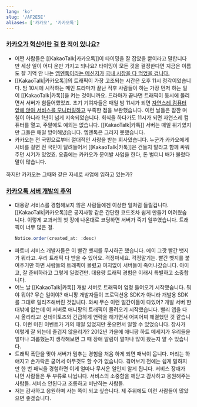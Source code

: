 ```yaml
---
lang: 'ko'
slug: '/AF2E5E'
aliases: ['카카오', '카카오톡']
---
```


### [카카오가 혁신이란 걸 한 적이 있나요?](https://brunch.co.kr/@buildingking/76)

- 어떤 사람들은 [[KakaoTalk|카카오톡]]이 타이밍을 잘 잡았을 뿐이라고 말합니다만 세상 일이 어디 운만 가지고 되나요? 타이밍이 모든 것을 결정한다면 지금은 이름도 잘 기억 안 나는 [엠엔톡이라는 메신저가](https://biz.chosun.com/site/data/html_dir/2020/05/01/2020050100799.html) [국내 시장을 다 먹었을 겁니다.](https://biz.chosun.com/site/data/html_dir/2020/05/01/2020050100799.html)
- [[KakaoTalk|카카오톡]]의 트래픽이 가장 고조되는 시간은 오후 11시 정각이었습니다. 밤 10시에 시작하는 메인 드라마가 끝난 직후 사람들이 하는 가장 먼저 하는 일이 [[KakaoTalk|카톡]]을 켜는 것이니까요. 드라마가 끝나면 트래픽이 동시에 몰리면서 서버가 힘들어했었죠. 초기 기여자들은 매일 밤 11시가 되면 [자연스레 컴퓨터 앞에 앉아 서비스를 모니터링하고](https://brunch.co.kr/@andkakao/165) 부족한 점을 보완했습니다. 이런 날들은 잠깐 며칠이 아니라 1년이 넘게 지속되었습니다. 회식을 하다가도 11시가 되면 자연스레 컴퓨터를 열고, 주말에도 예외는 없습니다. [[KakaoTalk|카톡]] 서버는 매일 위기였지만 그들은 매일 방어해냈습니다. 엠엔톡은 그러지 못했습니다.
- 카카오는 전 국민으로부터 절대적인 사랑을 받는 회사였습니다. 누군가 카카오에게 시비를 걸면 전 국민이 달려들어서 [[KakaoTalk|카톡]]은 건들지 말라고 함께 싸워 주던 시기가 있었죠. 요즘에는 카카오가 문어발 사업을 한다, 돈 벌더니 배가 불렀다 말이 많습니다.

하지만 카카오는 그때와 같은 자세로 사업에 임하고 있는가?

### [카카오톡 서버 개발의 추억](https://jeho.page/essay/2022/10/16/kakaotalk-server-development.html)

- 대용량 서비스를 경험해보지 않은 사람들에겐 이상한 일처럼 들릴겁니다. [[KakaoTalk|카카오톡]]은 공지사항 같은 간단한 코드조차 쉽게 만들기 어려웠습니다. 이렇게 교과서의 첫 장에 나온대로 코딩하면 서버가 죽기 일쑤였습니다. 트래픽이 너무 많은 걸.
  ```java
  Notice.order(created_at: :desc)
  ```
- 파트너 서비스 개발자들은 이 빨간 뱃지를 무시하곤 했습니다. 에이 그깟 빨간 뱃지가 뭐라고. 우리 트래픽 다 받을 수 있어요. 걱정마세요. 걱정말기는. 빨간 뱃지를 붙여주기만 하면 사람들의 트래픽이 몰렸고 여지없이 서버들이 죽어나갔습니다. 아이고, 잘 준비하라고 그렇게 일렀건만. 대용량 트래픽 경험은 이래서 특별하고 소중합니다.
- 어느 날 [[KakaoTalk|카톡]] 개발 서버로 트래픽이 엄청 들어오기 시작했습니다. 뭐야 뭐야? 무슨 일이야? 애니팡 개발자들이 프로덕션용 SDK가 아니라 개발용 SDK를 그대로 릴리즈해버린 것입니다. 와씨 무슨 이런 얼간이들이 다있어? 개발 서버 한 대밖에 없는데 이 서버로 애니팡의 트래픽이 몰려오기 시작했습니다. 빨리 앱을 다시 올리라고! 선데이토즈와 긴급하게 연락을 해가면서 어찌어찌 해결했던 것 같습니다. 이런 미친 이벤트가 거의 매일 있었지만 웃으면서 일할 수 있었습니다. 장사가 이렇게 잘 되는데 즐겁지 않을리가? 2012년 가을에 애니팡 하트 메세지가 우리들을 얼마나 괴롭혔는지 생각해보면 그 때 장애 알림이 얼마나 많이 왔는지 알 수 있습니다.
- 트래픽 폭탄을 맞아 서버가 멈추는 경험을 처음 하게 되면 패닉이 옵니다. 머리는 하얘지고 손가락은 굳어서 아무것도 할 수가 없습니다. 겪어보기 전에는 쉽게 말하지만 한 번 패닉을 경험하면 이게 얼마나 무서운 일인지 알게 됩니다. 서비스 장애가 나면 사람들은 두 부류로 나뉩니다. 서비스의 소중함을 깨닫고 감사하고 응원해주는 사람들. 서비스 안된다고 조롱하고 비난하는 사람들.
- 저는 감사하고 응원하며 사는 쪽이 되고 싶습니다. 제 주위에도 이런 사람들이 많았으면 좋겠습니다.
